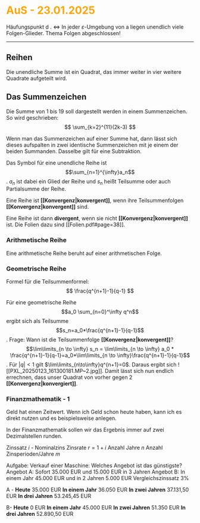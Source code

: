 # <font color = "orange">AuS - 23.01.2025</font>
Häufungspunkt d . <=> In jeder $\varepsilon$-Umgebung von a liegen unendlich viele Folgen-Glieder.
Thema Folgen abgeschlossen!

---
## Reihen
Die unendliche Summe ist ein Quadrat, das immer weiter in vier weitere Quadrate aufgeteilt wird.

## Das Summenzeichen
Die Summe von 1 bis 19 soll dargestellt werden in einem Summenzeichen. So wird geschrieben:
$$
\sum_{k=2}^{11}(2k-3)
$$

Wenn man das Summenzeichen auf einer Summe hat, dann lässt sich dieses aufspalten in zwei identische Summenzeichen mit je einem der beiden Summanden. Dasselbe gilt für eine Subtraktion.

Das Symbol für eine unendliche Reihe ist $$\sum_{n=1}^{\infty}a_n$$. $a_n$ ist dabei ein Glied der Reihe und $s_n$ heißt Teilsumme oder auch Partialsumme der Reihe.

Eine Reihe ist **[[Konvergenz|konvergent]]**, wenn ihre Teilsummenfolgen **[[Konvergenz|konvergent]]** sind.

Eine Reihe ist dann **divergent**, wenn sie nicht **[[Konvergenz|konvergent]]** ist. 
Die Folien dazu sind [[Folien.pdf#page=38]].

### Arithmetische Reihe
Eine arithmetische Reihe beruht auf einer arithmetischen Folge.
### Geometrische Reihe
Formel für die Teilsummenformel:
$$
\frac{q^{n+1}-1}{q-1}
$$

Für eine geometrische Reihe $$a_0 \sum_{n=0}^\infty q^n$$
ergibt sich als Teilsumme $$s_n=a_0*\frac{q^{n+1}-1}{q-1}$$. Frage: Wann ist die Teilsummenfolge **[[Konvergenz|konvergent]]**?$$\lim\limits_{n \to \infty} s_n = \lim\limits_{n \to \infty} a_0 * \frac{q^{n+1}-1}{q-1}=a_0*\lim\limits_{n \to \infty}\frac{q^{n+1}-1}{q-1}$$. Für $|q| < 1$ gilt $\lim\limits_{n\to\infty}q^{n+1}=0$. Daraus ergibt sich ![[PXL_20250123_161300181.MP~2.jpg]]. Damit lässt sich nun endlich errechnen, dass unser Quadrat von vorher gegen 2 **[[Konvergenz|konvergiert]]**.

### Finanzmathematik - 1
Geld hat einen Zeitwert. Wenn ich Geld schon heute haben, kann ich es direkt nutzen und es beispielsweise anlegen.

In der Finanzmathematik sollen wir das Ergebnis immer auf zwei Dezimalstellen runden.

Zinssatz $i$ - Nominalzins
Zinsrate $r = 1 +i$
Anzahl Jahre $n$
Anzahl Zinsperioden/Jahre $m$ 

Aufgabe: Verkauf einer Maschine: Welches Angebot ist das günstigste?
Angebot A: Sofort 35.000 EUR und 15.000 EUR in 3 Jahren
Angebot B: In einem Jahr 45.000 EUR und in 2 Jahren 5.000 EUR
Vergleichszinssatz $3\%$

A -
**Heute**
35.000 EUR
**In einem Jahr** 
36.050 EUR
**In zwei Jahren**
37.131,50 EUR
**In drei Jahren**
53.245,45 EUR

B-
**Heute**
0 EUR
**In einem Jahr** 
45.000 EUR
**In zwei Jahren**
51.350 EUR
**In drei Jahren**
52.890,50 EUR